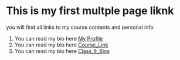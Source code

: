 # This is my first multple page liknk

you will find all links to my course contents and personal info


1. You can read my bio here [My Profile](profile.md)
1. You can read my bio here [Course_Link](courselink.md)
1. You can read my bio here [Class_8_Bios](class8_bios.md)

